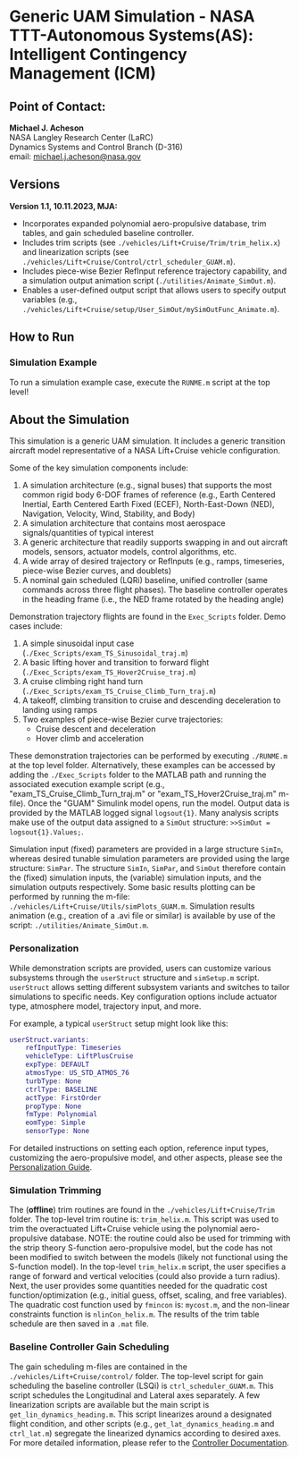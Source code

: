 # Generic UAM Simulation - NASA TTT-Autonomous Systems(AS): Intelligent Contingency Management (ICM) 
## Point of Contact:
**Michael J. Acheson**  
NASA Langley Research Center (LaRC)  
Dynamics Systems and Control Branch (D-316)  
email: michael.j.acheson@nasa.gov  

## Versions
**Version 1.1, 10.11.2023, MJA:**

- Incorporates expanded polynomial aero-propulsive database, trim tables, and gain scheduled baseline controller.
- Includes trim scripts (see `./vehicles/Lift+Cruise/Trim/trim_helix.x`) and linearization scripts (see `./vehicles/Lift+Cruise/Control/ctrl_scheduler_GUAM.m`).
- Includes piece-wise Bezier RefInput reference trajectory capability, and a simulation output animation script (`./utilities/Animate_SimOut.m`).
- Enables a user-defined output script that allows users to specify output variables (e.g., `./vehicles/Lift+Cruise/setup/User_SimOut/mySimOutFunc_Animate.m`).

## How to Run
### Simulation Example
To run a simulation example case, execute the `RUNME.m` script at the top level!

## About the Simulation

This simulation is a generic UAM simulation. It includes a generic transition aircraft model representative of a NASA Lift+Cruise vehicle configuration.

Some of the key simulation components include:

1. A simulation architecture (e.g., signal buses) that supports the most common rigid body 6-DOF frames of reference (e.g., Earth Centered Inertial, Earth Centered Earth Fixed (ECEF), North-East-Down (NED), Navigation, Velocity, Wind, Stability, and Body)
2. A simulation architecture that contains most aerospace signals/quantities of typical interest
3. A generic architecture that readily supports swapping in and out aircraft models, sensors, actuator models, control algorithms, etc.
4. A wide array of desired trajectory or RefInputs (e.g., ramps, timeseries, piece-wise Bezier curves, and doublets)
5. A nominal gain scheduled (LQRi) baseline, unified controller (same commands across three flight phases). The baseline controller operates in the heading frame (i.e., the NED frame rotated by the heading angle)

Demonstration trajectory flights are found in the `Exec_Scripts` folder. Demo cases include:

1. A simple sinusoidal input case (`./Exec_Scripts/exam_TS_Sinusoidal_traj.m`)
2. A basic lifting hover and transition to forward flight (`./Exec_Scripts/exam_TS_Hover2Cruise_traj.m`)
3. A cruise climbing right hand turn (`./Exec_Scripts/exam_TS_Cruise_Climb_Turn_traj.m`)
4. A takeoff, climbing transition to cruise and descending deceleration to landing using ramps
5. Two examples of piece-wise Bezier curve trajectories:
    - Cruise descent and deceleration
    - Hover climb and acceleration

These demonstration trajectories can be performed by executing `./RUNME.m` at the top level folder. Alternatively, these examples can be accessed by adding the `./Exec_Scripts` folder to the MATLAB path and running the associated execution example script (e.g., "exam_TS_Cruise_Climb_Turn_traj.m" or "exam_TS_Hover2Cruise_traj.m" m-file). Once the "GUAM" Simulink model opens, run the model. Output data is provided by the MATLAB logged signal `logsout{1}`. Many analysis scripts make use of the output data assigned to a `SimOut` structure: `>>SimOut = logsout{1}.Values;`.

Simulation input (fixed) parameters are provided in a large structure `SimIn`, whereas desired tunable simulation parameters are provided using the large structure: `SimPar`. The structure `SimIn`, `SimPar`, and `SimOut` therefore contain the (fixed) simulation inputs, the (variable) simulation inputs, and the simulation outputs respectively. Some basic results plotting can be performed by running the m-file: `./vehicles/Lift+Cruise/Utils/simPlots_GUAM.m`. Simulation results animation (e.g., creation of a .avi file or similar) is available by use of the script: `./utilities/Animate_SimOut.m`.

### Personalization
While demonstration scripts are provided, users can customize various subsystems through the `userStruct` structure and `simSetup.m` script. `userStruct` allows setting different subsystem variants and switches to tailor simulations to specific needs. Key configuration options include actuator type, atmosphere model, trajectory input, and more.

For example, a typical `userStruct` setup might look like this:
```matlab
userStruct.variants:
    refInputType: Timeseries
    vehicleType: LiftPlusCruise
    expType: DEFAULT
    atmosType: US_STD_ATMOS_76
    turbType: None
    ctrlType: BASELINE
    actType: FirstOrder
    propType: None
    fmType: Polynomial
    eomType: Simple
    sensorType: None
```
For detailed instructions on setting each option, reference input types, customizing the aero-propulsive model, and other aspects, please see the [Personalization Guide](Documentation/Personalize.md).

### Simulation Trimming
The (**offline**) trim routines are found in the `./vehicles/Lift+Cruise/Trim` folder. The top-level trim routine is: `trim_helix.m`. This script was used to trim the overactuated Lift+Cruise vehicle using the polynomial aero-propulsive database. NOTE: the routine could also be used for trimming with the strip theory S-function aero-propulsive model, but the code has not been modified to switch between the models (likely not functional using the S-function model). In the top-level `trim_helix.m` script, the user specifies a range of forward and vertical velocities (could also provide a turn radius). Next, the user provides some quantities needed for the quadratic cost function/optimization (e.g., initial guess, offset, scaling, and free variables). The quadratic cost function used by `fmincon` is: `mycost.m`, and the non-linear constraints function is `nlinCon_helix.m`. The results of the trim table schedule are then saved in a `.mat` file.

### Baseline Controller Gain Scheduling
The gain scheduling m-files are contained in the `./vehicles/Lift+Cruise/control/` folder. The top-level script for gain scheduling the baseline controller (LSQi) is `ctrl_scheduler_GUAM.m`. This script schedules the Longitudinal and Lateral axes separately. A few linearization scripts are available but the main script is `get_lin_dynamics_heading.m`. This script linearizes around a designated flight condition, and other scripts (e.g., `get_lat_dynamics_heading.m` and `ctrl_lat.m`) segregate the linearized dynamics according to desired axes.
For more detailed information, please refer to the [Controller Documentation](Documentation/Controller.md).
